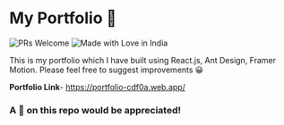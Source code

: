 # My Portfolio 🎇

![PRs Welcome](https://img.shields.io/badge/PRs-welcome-brightgreen.svg?style=flat-square) ![Made with Love in India](https://madewithlove.org.in/badge.svg)

This is my portfolio which I have built using React.js, Ant Design, Framer Motion.
Please feel free to suggest improvements 😀

**Portfolio Link**- https://portfolio-cdf0a.web.app/

### A 🌟 on this repo would be appreciated!
